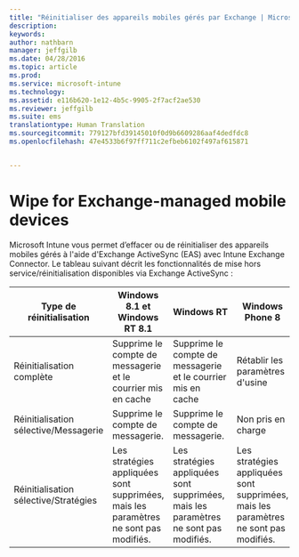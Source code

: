 ```yaml
---
title: "Réinitialiser des appareils mobiles gérés par Exchange | Microsoft Intune"
description: 
keywords: 
author: nathbarn
manager: jeffgilb
ms.date: 04/28/2016
ms.topic: article
ms.prod: 
ms.service: microsoft-intune
ms.technology: 
ms.assetid: e116b620-1e12-4b5c-9905-2f7acf2ae530
ms.reviewer: jeffgilb
ms.suite: ems
translationtype: Human Translation
ms.sourcegitcommit: 779127bfd39145010f0d9b6609286aaf4dedfdc8
ms.openlocfilehash: 47e4533b6f97ff711c2efbeb6102f497af615871


---
```



# Wipe for Exchange-managed mobile devices
Microsoft Intune vous permet d’effacer ou de réinitialiser des appareils mobiles gérés à l'aide d'Exchange ActiveSync (EAS) avec Intune Exchange Connector. Le tableau suivant décrit les fonctionnalités de mise hors service/réinitialisation disponibles via Exchange ActiveSync :

|Type de réinitialisation|Windows 8.1 et Windows RT 8.1|Windows RT|Windows Phone 8|iOS|Android|
|----------------|----------------------------------|--------------|-------------------|-------|-----------|
|Réinitialisation complète|Supprime le compte de messagerie et le courrier mis en cache|Supprime le compte de messagerie et le courrier mis en cache|Rétablir les paramètres d'usine|Rétablir les paramètres d'usine|Rétablir les paramètres d'usine|
|Réinitialisation sélective/Messagerie|Supprime le compte de messagerie.|Supprime le compte de messagerie.|Non pris en charge|Non pris en charge|Non pris en charge|
|Réinitialisation sélective/Stratégies|Les stratégies appliquées sont supprimées, mais les paramètres ne sont pas modifiés.|Les stratégies appliquées sont supprimées, mais les paramètres ne sont pas modifiés.|Les stratégies appliquées sont supprimées, mais les paramètres ne sont pas modifiés.|Les stratégies appliquées sont supprimées, mais les paramètres sont inchangés.|Les stratégies appliquées sont supprimées, mais les paramètres ne sont pas modifiés.|



<!--HONumber=Jul16_HO3-->


